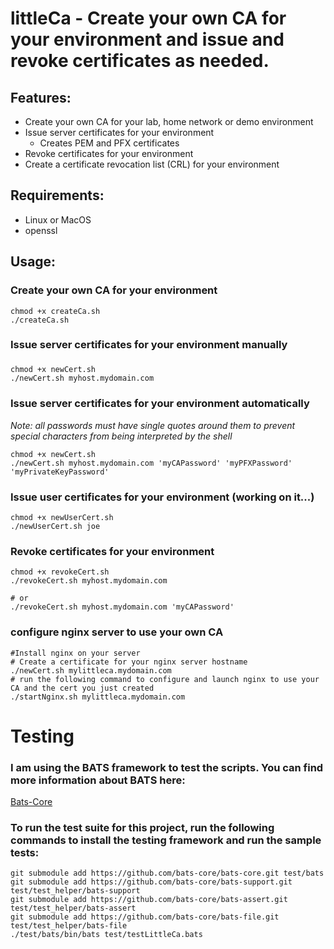 # littleCa - Create your own CA for your environment and issue and revoke certificates as needed.

## Features:

* Create your own CA for your lab, home network or demo environment
* Issue server certificates for your environment
    * Creates PEM and PFX certificates
* Revoke certificates for your environment
* Create a certificate revocation list (CRL) for your environment

## Requirements:

* Linux or MacOS
* openssl

## Usage:

### Create your own CA for your environment

```shell
chmod +x createCa.sh
./createCa.sh
```

### Issue server certificates for your environment manually

###     

```shell
chmod +x newCert.sh
./newCert.sh myhost.mydomain.com
```

### Issue server certificates for your environment automatically

*Note: all passwords must have single quotes around them to prevent special characters from being interpreted by the
shell*

```shell
chmod +x newCert.sh
./newCert.sh myhost.mydomain.com 'myCAPassword' 'myPFXPassword' 'myPrivateKeyPassword'
```

### Issue user certificates for your environment (working on it...)

```shell
chmod +x newUserCert.sh
./newUserCert.sh joe
```

### Revoke certificates for your environment

```shell
chmod +x revokeCert.sh
./revokeCert.sh myhost.mydomain.com

# or
./revokeCert.sh myhost.mydomain.com 'myCAPassword'
```

### configure nginx server to use your own CA

```shell
#Install nginx on your server
# Create a certificate for your nginx server hostname
./newCert.sh mylittleca.mydomain.com
# run the following command to configure and launch nginx to use your CA and the cert you just created
./startNginx.sh mylittleca.mydomain.com
```

# Testing

### I am using the BATS framework to test the scripts. You can find more information about BATS here:

[Bats-Core](https://github.com/bats-core/bats-core)

### To run the test suite for this project, run the following commands to install the testing framework and run the sample tests:

```shell
git submodule add https://github.com/bats-core/bats-core.git test/bats
git submodule add https://github.com/bats-core/bats-support.git test/test_helper/bats-support
git submodule add https://github.com/bats-core/bats-assert.git test/test_helper/bats-assert
git submodule add https://github.com/bats-core/bats-file.git test/test_helper/bats-file
./test/bats/bin/bats test/testLittleCa.bats
```
